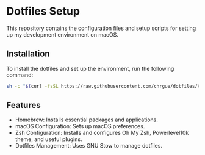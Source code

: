 # Dotfiles Setup

This repository contains the configuration files and setup scripts for setting up my development environment on macOS.

## Installation

To install the dotfiles and set up the environment, run the following command:

```sh
sh -c "$(curl -fsSL https://raw.githubusercontent.com/chrgue/dotfiles/HEAD/install.sh)"
```

## Features
- Homebrew: Installs essential packages and applications.
- macOS Configuration: Sets up macOS preferences.
- Zsh Configuration: Installs and configures Oh My Zsh, Powerlevel10k theme, and useful plugins.
- Dotfiles Management: Uses GNU Stow to manage dotfiles.
